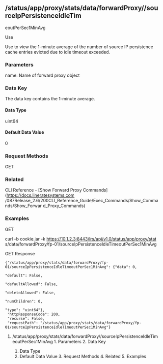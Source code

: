 ## /status/app/proxy/stats/data/forwardProxy/<name>/sourceIpPersistenceIdleTim
eoutPerSec1MinAvg

Use

Use to view the 1-minute average of the number of source IP persistence cache
entries evicted due to idle timeout exceeded.

### Parameters

name: Name of forward proxy object

### Data Key

The data key contains the 1-minute average.

#### Data Type

uint64

#### Default Data Value

0

### Request Methods

GET

### Related

CLI Reference - [Show Forward Proxy Commands](https://docs.lineratesystems.com
/087Release_2.6/200CLI_Reference_Guide/Exec_Commands/Show_Commands/Show_Forwar
d_Proxy_Commands)

### Examples

GET

curl -b cookie.jar -k https://10.1.2.3:8443/lrs/api/v1.0/status/app/proxy/stat
s/data/forwardProxy/fp-01/sourceIpPersistenceIdleTimeoutPerSec1MinAvg

GET Response

    
    
    {"/status/app/proxy/stats/data/forwardProxy/fp-01/sourceIpPersistenceIdleTimeoutPerSec1MinAvg": {"data": 0,
                                                                                                      "default": False,
                                                                                                      "defaultAllowed": False,
                                                                                                      "deleteAllowed": False,
                                                                                                      "numChildren": 0,
                                                                                                      "type": "uint64"},
     "httpResponseCode": 200,
     "recurse": False,
     "requestPath": "/status/app/proxy/stats/data/forwardProxy/fp-01/sourceIpPersistenceIdleTimeoutPerSec1MinAvg"}
    

  1. /status/app/proxy/stats/data/forwardProxy/<name>/sourceIpPersistenceIdleTimeoutPerSec1MinAvg
    1. Parameters
    2. Data Key
      1. Data Type
      2. Default Data Value
    3. Request Methods
    4. Related
    5. Examples


